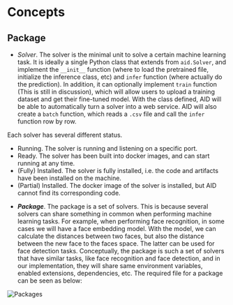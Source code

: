 # Concepts

## Package


- *Solver*. The solver is the minimal unit to solve a certain machine learning task. It is ideally a single Python class that extends from `aid.Solver`, and implement the `__init__` function (where to load the pretrained file, initialize the inference class, etc) and `infer` function (where actually do the prediction). In addition, it can optionally implement `train` function (This is still in discussion), which will allow users to upload a training dataset and get their fine-tuned model. With the class defined, AID will be able to automatically turn a solver into a web service. AID will also create a `batch` function, which reads a `.csv` file and call the `infer` function row by row.

Each solver has several different status.

* Running. The solver is running and listening on a specific port.
* Ready. The solver has been built into docker images, and can start running at any time.
* (Fully) Installed. The solver is fully installed, i.e. the code and artifacts have been installed on the machine.
* (Partial) Installed. The docker image of the solver is installed, but AID cannot find its corresponding code.

- ***Package***. The package is a set of solvers. This is because several solvers can share something in common when performing machine learning tasks. For example, when performing face recognition, in some cases we will have a face embedding model. With the model, we can calculate the distances between two faces, but also the distance between the new face to the faces space. The latter can be used for face detection tasks. Conceptually, the package is such a set of solvers that have similar tasks, like face recognition and face detection, and in our implementation, they will share same environment variables, enabled extensions, dependencies, etc. The required file for a package can be seen as below:

![Packages](https://i.loli.net/2020/05/06/7T3OuXoeCxS5Hsp.png)